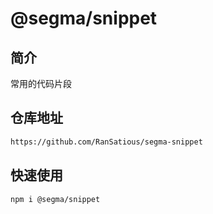 # @segma/snippet

## 简介

常用的代码片段

## 仓库地址

```bash
https://github.com/RanSatious/segma-snippet
```

## 快速使用

```bash
npm i @segma/snippet
```
